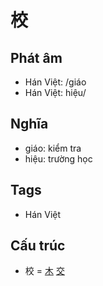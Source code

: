 # 校

## Phát âm
* Hán Việt: /giáo
* Hán Việt: hiệu/

## Nghĩa
* giáo: kiểm tra
* hiệu: trường học

## Tags
* Hán Việt

## Cấu trúc
* 校 = [木](木.md) [交](交.md)

<script>window.HANZI_FIELD='校';</script>